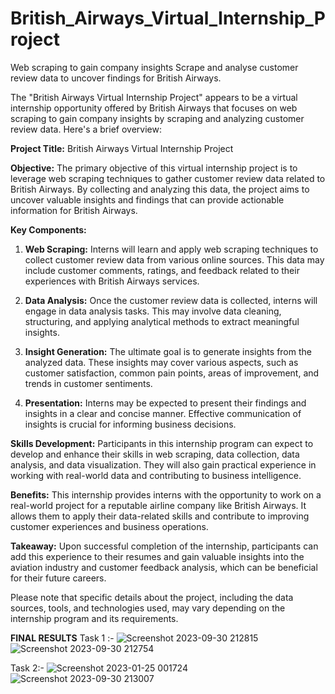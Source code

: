 # British_Airways_Virtual_Internship_Project
Web scraping to gain company insights Scrape and analyse customer review data to uncover findings for British Airways.

The "British Airways Virtual Internship Project" appears to be a virtual internship opportunity offered by British Airways that focuses on web scraping to gain company insights by scraping and analyzing customer review data. Here's a brief overview:

**Project Title:** British Airways Virtual Internship Project

**Objective:** The primary objective of this virtual internship project is to leverage web scraping techniques to gather customer review data related to British Airways. By collecting and analyzing this data, the project aims to uncover valuable insights and findings that can provide actionable information for British Airways.

**Key Components:**

1. **Web Scraping:** Interns will learn and apply web scraping techniques to collect customer review data from various online sources. This data may include customer comments, ratings, and feedback related to their experiences with British Airways services.

2. **Data Analysis:** Once the customer review data is collected, interns will engage in data analysis tasks. This may involve data cleaning, structuring, and applying analytical methods to extract meaningful insights.

3. **Insight Generation:** The ultimate goal is to generate insights from the analyzed data. These insights may cover various aspects, such as customer satisfaction, common pain points, areas of improvement, and trends in customer sentiments.

4. **Presentation:** Interns may be expected to present their findings and insights in a clear and concise manner. Effective communication of insights is crucial for informing business decisions.

**Skills Development:** Participants in this internship program can expect to develop and enhance their skills in web scraping, data collection, data analysis, and data visualization. They will also gain practical experience in working with real-world data and contributing to business intelligence.

**Benefits:** This internship provides interns with the opportunity to work on a real-world project for a reputable airline company like British Airways. It allows them to apply their data-related skills and contribute to improving customer experiences and business operations.

**Takeaway:** Upon successful completion of the internship, participants can add this experience to their resumes and gain valuable insights into the aviation industry and customer feedback analysis, which can be beneficial for their future careers.

Please note that specific details about the project, including the data sources, tools, and technologies used, may vary depending on the internship program and its requirements.

**FINAL RESULTS**
Task 1 :-
![Screenshot 2023-09-30 212815](https://github.com/Chandra-Paidimukkal/British_Airways_Virtual_Internship_Project/assets/93418203/d96f0a2f-207f-4d5f-ab11-a4a4d336c6f4)
![Screenshot 2023-09-30 212754](https://github.com/Chandra-Paidimukkal/British_Airways_Virtual_Internship_Project/assets/93418203/82a86e0f-00c5-4fbb-81df-25021459ce06)

Task 2:-
![Screenshot 2023-01-25 001724](https://github.com/Chandra-Paidimukkal/British_Airways_Virtual_Internship_Project/assets/93418203/72b1973f-2633-4fdb-8edb-a91b8a4cf9f5)
![Screenshot 2023-09-30 213007](https://github.com/Chandra-Paidimukkal/British_Airways_Virtual_Internship_Project/assets/93418203/6d5c6eb7-b14a-4145-a822-b8856fd94576)


